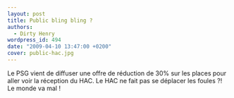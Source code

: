 ```yaml
---
layout: post
title: Public bling bling ?
authors:
  - Dirty Henry
wordpress_id: 494
date: "2009-04-10 13:47:00 +0200"
cover: public-hac.jpg
---
```


Le PSG vient de diffuser une offre de réduction de 30% sur les places pour aller
voir la réception du HAC. Le HAC ne fait pas se déplacer les foules ?! Le monde
va mal !
